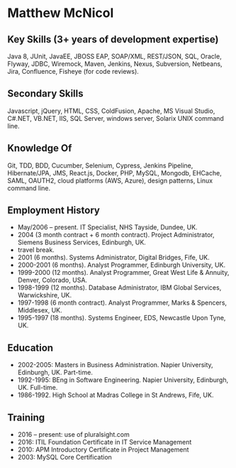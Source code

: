 
# Matthew McNicol

## Key Skills (3+ years of development expertise)
Java 8, JUnit, JavaEE, JBOSS EAP, SOAP/XML, REST/JSON, SQL, Oracle, Flyway, JDBC, Wiremock, Maven, Jenkins, Nexus, Subversion, Netbeans, Jira, Confluence, Fisheye (for code reviews).

## Secondary Skills
Javascript, jQuery, HTML, CSS, ColdFusion, Apache, MS Visual Studio, C#.NET, VB.NET, IIS, SQL Server, windows server, Solarix UNIX command line.

## Knowledge Of
Git, TDD, BDD, Cucumber, Selenium, Cypress, Jenkins Pipeline, Hibernate/JPA, JMS, React.js, Docker, PHP, MySQL, Mongodb, EHCache, SAML, OAUTH2, cloud platforms (AWS, Azure), design patterns, Linux command line.

## Employment History 
* May/2006 – present. IT Specialist, NHS Tayside, Dundee, UK.
* 2004 (3 month contract + 6 month contract). Project Administrator, Siemens Business Services, Edinburgh, UK.
* travel break.
* 2001 (6 months). Systems Administrator, Digital Bridges, Fife, UK.
* 2000-2001 (6 months). Analyst Programmer, Edinburgh University, UK.
* 1999-2000 (12 months). Analyst Programmer, Great West Life & Annuity, Denver, Colorado, 
USA.
* 1998-1999 (12 months). Database Administrator, IBM Global Services, Warwickshire, UK.
* 1997-1998 (6 month contract). Analyst Programmer, Marks & Spencers, Middlesex, UK.
* 1995-1997 (18 months). Systems Engineer, EDS, Newcastle Upon Tyne, UK.

## Education 
* 2002-2005: Masters in Business Administration. Napier University, Edinburgh, UK. Part-time. 
* 1992-1995: BEng in Software Engineering. Napier University, Edinburgh, UK. Full-time. 
* 1986-1992. High School at Madras College in St Andrews, Fife, UK.

## Training 
* 2016 – present: use of pluralsight.com 
* 2016: ITIL Foundation Certificate in IT Service Management 
* 2010: APM Introductory Certificate in Project Management 
* 2003: MySQL Core Certification
